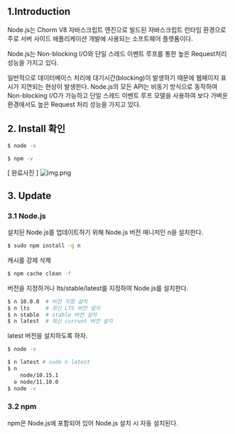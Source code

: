 ## 1.Introduction

Node.js는 Chorm V8 자바스크립트 엔진으로 빌드된 자바스크립트 런타임 환경으로 주로 서버 사이드 애플리케이션 개발에 사용되는 소프트웨어 플랫폼이다.

Node.js는 Non-blocking I/O와 단일 스레드 이벤트 루프를 통한 높은 Request처리 성능을 가지고 있다.

일반적으로 데이터베이스 처리에 대기시간(blocking)이 발생하기 때문에 웹페이지 표시가 지연되는 현상이 발생한다. Node.js의 모든 API는 비동기 방식으로 동작하여 Non-blocking I/O가 가능하고 단일 스레드 이벤트 루프 모델을 사용하여 보다 가벼운 환경에서도 높은 Request 처리 성능을 가지고 있다.


## 2. Install 확인

~~~ bash
$ node -v

$ npm -v
~~~

[ 완료사진 ]
![img.png](img.png)

## 3. Update

### 3.1 Node.js

설치된 Node.js를 업데이트하기 위해 Node.js 버전 매니저인 n을 설치한다.

~~~ bash
$ sudo npm install -g n
~~~

캐시를 강제 삭제

~~~ bash
$ npm cache clean -f
~~~

버전을 지정하거나 lts/stable/latest를 지정하여 Node.js를 설치한다.

~~~ bash
$ n 10.0.0  # 버전 지정 설치
$ n lts     # 최신 LTS 버전 설치
$ n stable  # stable 버전 설치
$ n latest  # 최신 currunt 버전 설치
~~~

latest 버전을 설치하도록 하자.

~~~ bash
$ node -v

$ n latest # sudo n latest
$ n
    node/10.15.1
  o node/11.10.0
$ node -v
~~~

### 3.2 npm

npm은 Node.js에 포함되어 있어 Node.js 설치 시 자동 설치된다.


